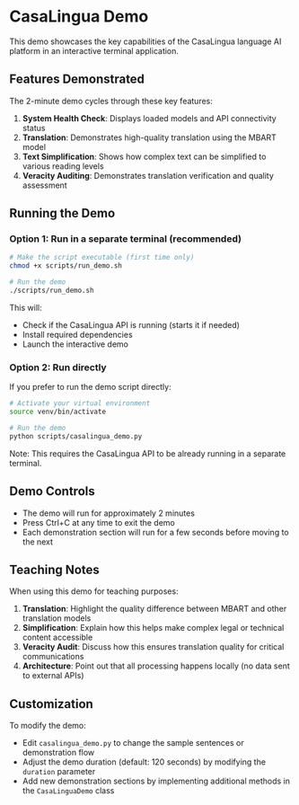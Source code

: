 # CasaLingua Demo

This demo showcases the key capabilities of the CasaLingua language AI platform in an interactive terminal application.

## Features Demonstrated

The 2-minute demo cycles through these key features:

1. **System Health Check**: Displays loaded models and API connectivity status
2. **Translation**: Demonstrates high-quality translation using the MBART model
3. **Text Simplification**: Shows how complex text can be simplified to various reading levels
4. **Veracity Auditing**: Demonstrates translation verification and quality assessment

## Running the Demo

### Option 1: Run in a separate terminal (recommended)

```bash
# Make the script executable (first time only)
chmod +x scripts/run_demo.sh

# Run the demo
./scripts/run_demo.sh
```

This will:
- Check if the CasaLingua API is running (starts it if needed)
- Install required dependencies
- Launch the interactive demo

### Option 2: Run directly

If you prefer to run the demo script directly:

```bash
# Activate your virtual environment
source venv/bin/activate

# Run the demo
python scripts/casalingua_demo.py
```

Note: This requires the CasaLingua API to be already running in a separate terminal.

## Demo Controls

- The demo will run for approximately 2 minutes
- Press Ctrl+C at any time to exit the demo
- Each demonstration section will run for a few seconds before moving to the next

## Teaching Notes

When using this demo for teaching purposes:

1. **Translation**: Highlight the quality difference between MBART and other translation models
2. **Simplification**: Explain how this helps make complex legal or technical content accessible
3. **Veracity Audit**: Discuss how this ensures translation quality for critical communications
4. **Architecture**: Point out that all processing happens locally (no data sent to external APIs)

## Customization

To modify the demo:

- Edit `casalingua_demo.py` to change the sample sentences or demonstration flow
- Adjust the demo duration (default: 120 seconds) by modifying the `duration` parameter
- Add new demonstration sections by implementing additional methods in the `CasaLinguaDemo` class